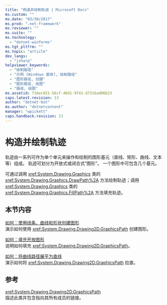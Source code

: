 ```yaml
---
title: "构造并绘制轨迹 | Microsoft Docs"
ms.custom: ""
ms.date: "03/30/2017"
ms.prod: ".net-framework"
ms.reviewer: ""
ms.suite: ""
ms.technology: 
  - "dotnet-winforms"
ms.tgt_pltfrm: ""
ms.topic: "article"
dev_langs: 
  - "jsharp"
helpviewer_keywords: 
  - "绘制路径"
  - "示例 [Windows 窗体], 绘制路径"
  - "图形路径, 创建"
  - "图形路径, 绘图"
  - "路径, 绘图"
ms.assetid: f16ec921-56cf-46d1-9741-d7316ad06b23
caps.latest.revision: 13
author: "dotnet-bot"
ms.author: "dotnetcontent"
manager: "wpickett"
caps.handback.revision: 13
---
```

# 构造并绘制轨迹
轨迹由一系列可作为单个单元来操作和绘制的图形基元（直线、矩形、曲线、文本等）组成。  轨迹可划分为开放式或闭合式“图形”。  一个图形中可包含几个基元。  
  
 可通过调用 <xref:System.Drawing.Graphics> 类的 <xref:System.Drawing.Graphics.DrawPath%2A> 方法绘制轨迹；调用 <xref:System.Drawing.Graphics> 类的 <xref:System.Drawing.Graphics.FillPath%2A> 方法填充轨迹。  
  
## 本节内容  
 [如何：使用线条、曲线和形状创建图形](../../../../docs/framework/winforms/advanced/how-to-create-figures-from-lines-curves-and-shapes.md)  
 演示如何使用 <xref:System.Drawing.Drawing2D.GraphicsPath> 创建图形。  
  
 [如何：填充开放图形](../../../../docs/framework/winforms/advanced/how-to-fill-open-figures.md)  
 说明如何填充 <xref:System.Drawing.Drawing2D.GraphicsPath>。  
  
 [如何：将曲线路径展平为直线](../../../../docs/framework/winforms/advanced/how-to-flatten-a-curved-path-into-a-line.md)  
 演示如何将 <xref:System.Drawing.Drawing2D.GraphicsPath> 拉直。  
  
## 参考  
 <xref:System.Drawing.Drawing2D.GraphicsPath>  
 描述此类并包含指向其所有成员的链接。